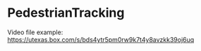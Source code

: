 # PedestrianTracking

Video file example: https://utexas.box.com/s/bds4ytr5pm0rw9k7t4y8avzkk39oj6uq
